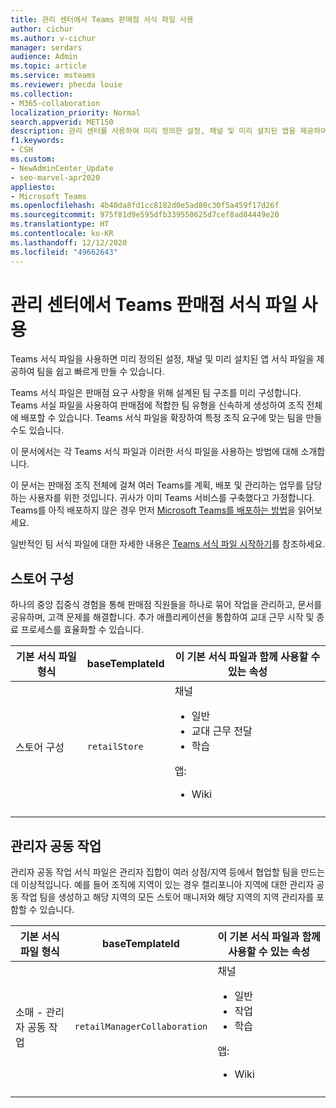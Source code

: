 ```yaml
---
title: 관리 센터에서 Teams 판매점 서식 파일 사용
author: cichur
ms.author: v-cichur
manager: serdars
audience: Admin
ms.topic: article
ms.service: msteams
ms.reviewer: phecda louie
ms.collection:
- M365-collaboration
localization_priority: Normal
search.appverid: MET150
description: 관리 센터를 사용하여 미리 정의한 설정, 채널 및 미리 설치된 앱을 제공하여 판매점 요구 사항을 위해 설계된 팀 구조를 만드는 방법을 알아보세요.
f1.keywords:
- CSH
ms.custom:
- NewAdminCenter_Update
- seo-marvel-apr2020
appliesto:
- Microsoft Teams
ms.openlocfilehash: 4b40da8fd1cc8182d0e5ad80c30f5a459f17d26f
ms.sourcegitcommit: 975f81d9e595dfb339550625d7cef8ad84449e20
ms.translationtype: HT
ms.contentlocale: ko-KR
ms.lasthandoff: 12/12/2020
ms.locfileid: "49662643"
---
```

# <a name="use-teams-retail-templates-in-the-admin-center"></a>관리 센터에서 Teams 판매점 서식 파일 사용

Teams 서식 파일을 사용하면 미리 정의된 설정, 채널 및 미리 설치된 앱 서식 파일을 제공하여 팀을 쉽고 빠르게 만들 수 있습니다.

Teams 서식 파일은 판매점 요구 사항을 위해 설계된 팀 구조를 미리 구성합니다. Teams 서실 파일을 사용하여 판매점에 적합한 팀 유형을 신속하게 생성하여 조직 전체에 배포할 수 있습니다. Teams 서식 파일을 확장하여 특정 조직 요구에 맞는 팀을 만들 수도 있습니다.

이 문서에서는 각 Teams 서식 파일과 이러한 서식 파일을 사용하는 방법에 대해 소개합니다.

이 문서는 판매점 조직 전체에 걸쳐 여러 Teams를 계획, 배포 및 관리하는 업무를 담당하는 사용자를 위한 것입니다. 귀사가 이미 Teams 서비스를 구축했다고 가정합니다. Teams를 아직 배포하지 않은 경우 먼저 [Microsoft Teams를 배포하는 방법](How-to-roll-out-teams.md)을 읽어보세요.

일반적인 팀 서식 파일에 대한 자세한 내용은 [Teams 서식 파일 시작하기](get-started-with-teams-templates-in-the-admin-console.md)를 참조하세요.

## <a name="organize-a-store"></a>스토어 구성

하나의 중앙 집중식 경험을 통해 판매점 직원들을 하나로 묶어 작업을 관리하고, 문서를 공유하며, 고객 문제를 해결합니다. 추가 애플리케이션을 통합하여 교대 근무 시작 및 종료 프로세스를 효율화할 수 있습니다.

| 기본 서식 파일 형식 |baseTemplateId | 이 기본 서식 파일과 함께 사용할 수 있는 속성 |
| ------------------|-- |----------------------------------------------------- |
|스토어 구성|`retailStore`|채널 <ul><li>일반<li>교대 근무 전달</li><li>학습</li></ul> 앱: <ul><li>Wiki</li></ul>|
||||

## <a name="manager-collaboration"></a>관리자 공동 작업

관리자 공동 작업 서식 파일은 관리자 집합이 여러 상점/지역 등에서 협업할 팀을 만드는 데 이상적입니다. 예를 들어 조직에 지역이 있는 경우 캘리포니아 지역에 대한 관리자 공동 작업 팀을 생성하고 해당 지역의 모든 스토어 매니저와 해당 지역의 지역 관리자를 포함할 수 있습니다.

| 기본 서식 파일 형식| baseTemplateId | 이 기본 서식 파일과 함께 사용할 수 있는 속성 |
| ------------------|- |----------------------------------------------------- |
|소매 - 관리자 공동 작업|`retailManagerCollaboration` |채널 <ul><li>일반<li>작업</li><li>학습</li></ul> 앱: <ul><li>Wiki</li></ul>|
||||
